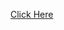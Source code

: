 [Click Here](https://www.canva.com/design/DAGQA284jO8/ZjEMAvKMTtv_QxaFO-MhYg/edit?utm_content=DAGQA284jO8&utm_campaign=designshare&utm_medium=link2&utm_source=sharebutton)
![]()
